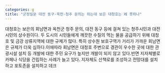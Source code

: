 ```yaml
---
categories: g
title: "군정질문 대전 동구·옥천·청주 문의는 하는데 보은 대청호는 왜 못하나"
---
```

대청호는 보은의 회남면과 옥천군 청주 문의, 대전 동구 등에 걸쳐 있는 청주시민과 대전시민의 상수원이다. 두 도시의 시민들에게 깨끗한 수질의 먹는 물을 공급하기 위해 대청호 및 금강 상류지역에 대한 규제가 많다. 특히 상수원 보호구역가 거리가 가까운 회남면은 규제가 더욱 심하다.이에따라 회남면은 대청호 주변으로 경관이 우수한 곳에 대한 관광시설 설치 등 개발에 대한 주민 요구가 높지만 개발이 되지 않고 있다.반면 지자체별로 카페나 식당을 건립하는 사례가 늘고 있다. 지자체도 산책로를 조성하고 전망대를 설치하고 포토존을 설치하고 데크